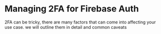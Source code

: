 
# Managing 2FA for Firebase Auth
2FA can be tricky, there are many factors that can come into affecting your use case.
we will outline them in detail and common caveats